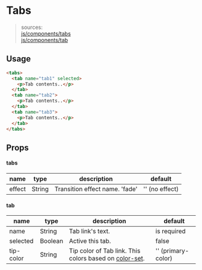 # Tabs
> sources:  
[js/components/tabs](../src/js/components/tabs.vue)  
[js/components/tab](../src/js/components/tab.vue)

## Usage
```html
<tabs>
  <tab name="tab1" selected>
    <p>Tab contents..</p>
  </tab>
  <tab name="tab2">
    <p>Tab contents..</p>
  </tab>
  <tab name="tab3">
    <p>Tab contents..</p>
  </tab>
</tabs>
```

## Props
#### tabs
| name | type | description | default |
| ---- | ---- | ----------- | ------- |
| effect | String | Transition effect name. 'fade' | '' (no effect) |

#### tab
| name | type | description | default |
| ---- | ---- | ----------- | ------- |
| name | String | Tab link's text. | is required |
| selected | Boolean | Active this tab. | false |
| tip-color | String | Tip color of Tab link. This colors based on [color-set](color-set.md). | '' (primary-color) |

